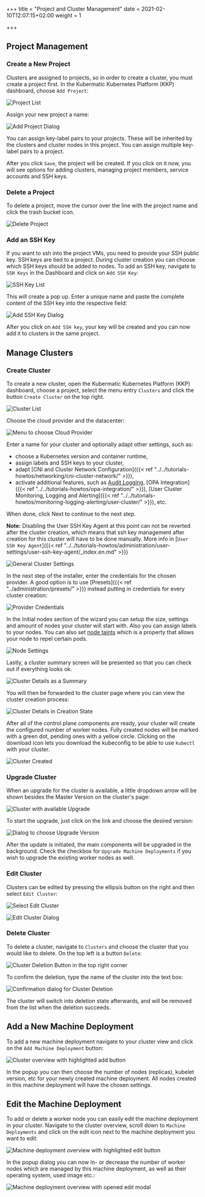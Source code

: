 +++
title = "Project and Cluster Management"
date = 2021-02-10T12:07:15+02:00
weight = 1

+++

## Project Management

### Create a New Project

Clusters are assigned to projects, so in order to create a cluster, you must create a project first. In the Kubermatic Kubernetes Platform (KKP) dashboard, choose `Add Project`:

![Project List](/img/kubermatic/main/tutorials/projects_overview.png?classes=shadow,border "Project List")

Assign your new project a name:

![Add Project Dialog](/img/kubermatic/main/tutorials/project_add.png?classes=shadow,border "Add Project Dialog")

You can assign key-label pairs to your projects. These will be inherited by the clusters and cluster nodes in this project. You can assign multiple key-label pairs to a project.

After you click `Save`, the project will be created. If you click on it now, you will see options for adding clusters, managing project members, service accounts and SSH keys.


### Delete a Project

To delete a project, move the cursor over the line with the project name and click the trash bucket icon.

![Delete Project](/img/kubermatic/main/tutorials/project_delete.png?classes=shadow,border "Delete Project")


### Add an SSH Key

If you want to ssh into the project VMs, you need to provide your SSH public key. SSH keys are tied to a project. During cluster creation you can choose which SSH keys should be added to nodes. To add an SSH key, navigate to `SSH Keys` in the Dashboard and click on `Add SSH Key`:

![SSH Key List](/img/kubermatic/main/tutorials/sshkeys_overview.png?classes=shadow,border "SSH Key List")

This will create a pop up. Enter a unique name and paste the complete content of the SSH key into the respective field:

![Add SSH Key Dialog](/img/kubermatic/main/tutorials/sshkeys_add_dialog.png?classes=shadow,border "Add SSH Key Dialog")

After you click on `Add SSH key`, your key will be created and you can now add it to clusters in the same project.


## Manage Clusters

### Create Cluster

To create a new cluster, open the Kubermatic Kubernetes Platform (KKP) dashboard, choose a project, select the menu entry `Clusters` and click the button `Create Cluster` on the top right.

![Cluster List](/img/kubermatic/main/tutorials/cluster_list.png?classes=shadow,border "Cluster List")

Choose the cloud provider and the datacenter:

![Menu to choose Cloud Provider](/img/kubermatic/main/tutorials/wizard_step_1.png?classes=shadow,border "Menu to choose Cloud Provider")

Enter a name for your cluster and optionally adapt other settings, such as:

- choose a Kubernetes version and container runtime,
- assign labels and SSH keys to your cluster,
- adapt [CNI and Cluster Network Configuration]({{< ref "../../tutorials-howtos/networking/cni-cluster-network/" >}}),
- activate additional features, such as [Audit Logging](https://kubernetes.io/docs/tasks/debug-application-cluster/audit/), [OPA Integration]({{< ref "../../tutorials-howtos/opa-integration/" >}}), [User Cluster Monitoring, Logging and Alerting]({{< ref "../../tutorials-howtos/monitoring-logging-alerting/user-cluster/" >}}), etc.

When done, click Next to continue to the next step.

**Note:**
Disabling the User SSH Key Agent at this point can not be reverted after the cluster creation, which means that ssh key management after creation for this cluster will have to be done manually. More info in [`User SSH Key Agent`]({{< ref "../../tutorials-howtos/administration/user-settings/user-ssh-key-agent/_index.en.md" >}})

![General Cluster Settings](/img/kubermatic/main/tutorials/wizard_step_2.png?classes=shadow,border "General Cluster Settings")


In the next step of the installer, enter the credentials for the chosen provider. A good option is to use [Presets]({{< ref "../administration/presets/" >}}) instead putting in credentials for every cluster creation:

![Provider Credentials](/img/kubermatic/main/tutorials/wizard_step_3.png?classes=shadow,border "Provider Credentials")

In the Initial nodes section of the wizard you can setup the size, settings and amount of nodes your cluster will start with. Also you can assign labels to your nodes. You can also set [node taints](https://kubernetes.io/docs/concepts/configuration/taint-and-toleration/) which is a property that allows your node to repel certain pods.

![Node Settings](/img/kubermatic/main/tutorials/wizard_step_4.png?classes=shadow,border "Node Settings")

Lastly, a cluster summary screen will be presented so that you can check out if everything looks ok.

![Cluster Details as a Summary](/img/kubermatic/main/tutorials/wizard_step_5.png?classes=shadow,border "Cluster Details as a Summary")

You will then be forwarded to the cluster page where you can view the cluster creation process:

![Cluster Details in Creation State](/img/kubermatic/main/tutorials/cluster_details_after_creation.png?classes=shadow,border "Cluster Details in Creation State")

After all of the control plane components are ready, your cluster will create the configured number of worker nodes. Fully created nodes will be marked with a green dot, pending ones with a yellow circle. Clicking on the download icon lets you download the kubeconfig to be able to use `kubectl` with your cluster.

![Cluster Created](/img/kubermatic/main/tutorials/cluster_details_overview.png?classes=shadow,border "Cluster Created")

### Upgrade Cluster

When an upgrade for the cluster is available, a little dropdown arrow will be shown besides the Master Version on the cluster's page:

![Cluster with available Upgrade](/img/kubermatic/main/tutorials/upgrade_version.png?classes=shadow,border "Cluster with available Upgrade")

To start the upgrade, just click on the link and choose the desired version:

![Dialog to choose Upgrade Version](/img/kubermatic/main/tutorials/change_version.png?classes=shadow,border "Dialog to choose Upgrade Version")

After the update is initiated, the main components will be upgraded in the background. Check the checkbox for `Upgrade Machine Deployments` if you wish to upgrade the existing worker nodes as well.

### Edit Cluster

Clusters can be edited by pressing the ellipsis button on the right and then select `Edit Cluster`:

![Select Edit Cluster](/img/kubermatic/main/tutorials/cluster_edit_menu.png?classes=shadow,border "Select Edit Cluster")

![Edit Cluster Dialog](/img/kubermatic/main/tutorials/edit_cluster_dialog.png?classes=shadow,border "Edit Cluster Dialog")

### Delete Cluster

To delete a cluster, navigate to `Clusters` and choose the cluster that you would like to delete. On the top left is a button `Delete`:

![Cluster Deletion Button in the top right corner](/img/kubermatic/main/tutorials/delete_cluster_button.png?classes=shadow,border "Cluster Deletion Button in the top right corner")

To confirm the deletion, type the name of the cluster into the text box:

![Confirmation dialog for Cluster Deletion](/img/kubermatic/main/tutorials/delete_cluster.png?classes=shadow,border "Confirmation dialog for Cluster Deletion")

The cluster will switch into deletion state afterwards, and will be removed from the list when the deletion succeeds.


## Add a New Machine Deployment

To add a new machine deployment navigate to your cluster view and click on the `Add Machine Deployment` button:

![Cluster overview with highlighted add button](/img/kubermatic/main/tutorials/add_machine_deployment.png?classes=shadow,border "Cluster overview with highlighted add button")

In the popup you can then choose the number of nodes (replicas), kubelet version, etc for your newly created machine deployment. All nodes created in this machine deployment will have the chosen settings.

## Edit the Machine Deployment

To add or delete a worker node you can easily edit the machine deployment in your cluster. Navigate to the cluster overview, scroll down to `Machine Deployments` and click on the edit icon next to the machine deployment you want to edit:

![Machine deployment overview with highlighted edit button](/img/kubermatic/main/tutorials/machine_deployment_edit.png?classes=shadow,border "Machine deployment overview with highlighted edit button")

In the popup dialog you can now in- or decrease the number of worker nodes which are managed by this machine deployment, as well as their operating system, used image etc.:

![Machine deployment overview with opened edit modal](/img/kubermatic/main/tutorials/machine_deployment_edit_dialog.png?classes=shadow,border "Machine deployment overview with opened edit modal")
